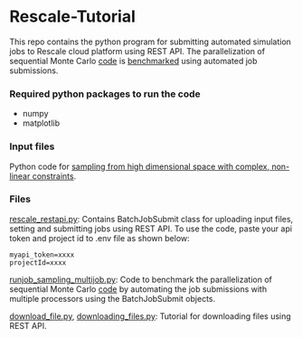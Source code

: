 # Rescale-Tutorial
This repo contains the python program for submitting automated simulation jobs to Rescale cloud platform using REST API. The parallelization of sequential Monte Carlo [code](https://github.com/karthikncsu/Sampling-from-high-dimensional-space) is [benchmarked](https://github.com/karthikncsu/Rescale-Tutorial/blob/main/docs/rescale_rest_api.pdf) using automated job submissions.

### Required python packages to run the code

* numpy
* matplotlib

### Input files

Python code for [sampling from high dimensional space with complex, non-linear constraints](https://github.com/karthikncsu/Sampling-from-high-dimensional-space).

### Files
[rescale_restapi.py](https://github.com/karthikncsu/Rescale-Tutorial/blob/main/code/rescale_restapi.py): Contains BatchJobSubmit class for uploading input files, setting and submitting jobs using REST API. To use the code, paste your api token and project id to .env file as shown below:

```
myapi_token=xxxx
projectId=xxxx
```

[runjob_sampling_multijob.py](https://github.com/karthikncsu/Rescale-Tutorial/blob/main/code/runjob_sampling_multijob.py): Code to benchmark the parallelization of sequential Monte Carlo [code](https://github.com/karthikncsu/Sampling-from-high-dimensional-space) by automating the job submissions with multiple processors using the BatchJobSubmit objects.

[download_file.py](https://github.com/karthikncsu/Rescale-Tutorial/blob/main/code/download_file.py), [downloading_files.py](https://github.com/karthikncsu/Rescale-Tutorial/blob/main/code/downloading_files.py): Tutorial for downloading files using REST API.

